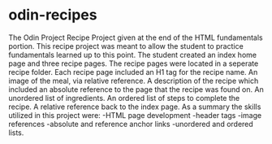 # odin-recipes
The Odin Project Recipe Project given at the end of the HTML fundamentals portion. This recipe project was meant to allow the student to practice fundamentals learned up to this point. 
The student created an index home page and three recipe pages.
The recipe pages were located in a seperate recipe folder. Each recipe page included an H1 tag for the recipe name. An image of the meal, via relative reference. A description of the recipe which included an absolute reference to the page that the recipe was found on. An unordered list of ingredients. An ordered list of steps to complete the recipe. A relative reference back to the index page. 
As a summary the skills utilized in this project were:
  -HTML page development
  -header tags
  -image references
  -absolute and reference anchor links
  -unordered and ordered lists. 
